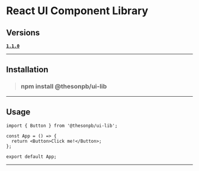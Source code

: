 # React UI Component Library

## Versions

**[`1.1.0`](https://github.com/users/thesonpb/packages/npm/ui-lib/60854282)**

---

## Installation

> ### npm install @thesonpb/ui-lib

---

## Usage

```
import { Button } from '@thesonpb/ui-lib';

const App = () => {
  return <Button>Click me!</Button>;
};

export default App;
```

---
